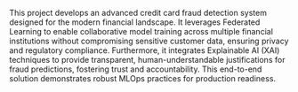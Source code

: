 This project develops an advanced credit card fraud detection system designed for the modern financial landscape. It leverages Federated Learning to enable collaborative model training across multiple financial institutions without compromising sensitive customer data, ensuring privacy and regulatory compliance. Furthermore, it integrates Explainable AI (XAI) techniques to provide transparent, human-understandable justifications for fraud predictions, fostering trust and accountability. This end-to-end solution demonstrates robust MLOps practices for production readiness.
